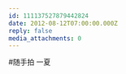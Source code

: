 ```yaml
---
id: 111137527879442824
date: 2012-08-12T07:00:00.000Z
reply: false
media_attachments: 0
---
```


#随手拍 一夏 ​​​​

